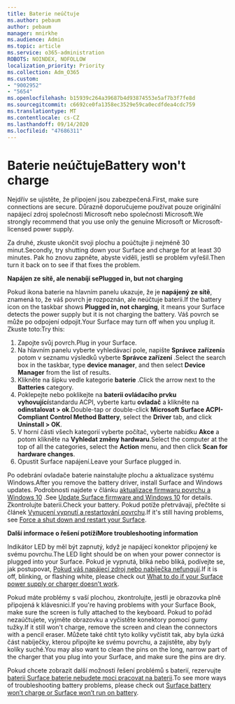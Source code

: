 ```yaml
---
title: Baterie neúčtuje
ms.author: pebaum
author: pebaum
manager: mnirkhe
ms.audience: Admin
ms.topic: article
ms.service: o365-administration
ROBOTS: NOINDEX, NOFOLLOW
localization_priority: Priority
ms.collection: Adm_O365
ms.custom:
- "9002952"
- "5654"
ms.openlocfilehash: b15939c264a39687b4d93874553e5af7b3f7fe8d
ms.sourcegitcommit: c6692ce0fa1358ec3529e59ca0ecdfdea4cdc759
ms.translationtype: MT
ms.contentlocale: cs-CZ
ms.lasthandoff: 09/14/2020
ms.locfileid: "47686311"
---
```

# <a name="battery-wont-charge"></a><span data-ttu-id="b9f8f-102">Baterie neúčtuje</span><span class="sxs-lookup"><span data-stu-id="b9f8f-102">Battery won't charge</span></span>

<span data-ttu-id="b9f8f-103">Nejdřív se ujistěte, že připojení jsou zabezpečená.</span><span class="sxs-lookup"><span data-stu-id="b9f8f-103">First, make sure connections are secure.</span></span> <span data-ttu-id="b9f8f-104">Důrazně doporučujeme používat pouze originální napájecí zdroj společnosti Microsoft nebo společnosti Microsoft.</span><span class="sxs-lookup"><span data-stu-id="b9f8f-104">We strongly recommend that you use only the genuine Microsoft or Microsoft-licensed power supply.</span></span>

<span data-ttu-id="b9f8f-105">Za druhé, zkuste ukončit svoji plochu a poúčtujte ji nejméně 30 minut.</span><span class="sxs-lookup"><span data-stu-id="b9f8f-105">Secondly, try shutting down your Surface and charge for at least 30 minutes.</span></span> <span data-ttu-id="b9f8f-106">Pak ho znovu zapněte, abyste viděli, jestli se problém vyřešil.</span><span class="sxs-lookup"><span data-stu-id="b9f8f-106">Then turn it back on to see if that fixes the problem.</span></span>

<span data-ttu-id="b9f8f-107">**Napájen ze sítě, ale nenabíjí se**</span><span class="sxs-lookup"><span data-stu-id="b9f8f-107">**Plugged in, but not charging**</span></span>

<span data-ttu-id="b9f8f-108">Pokud ikona baterie na hlavním panelu ukazuje, že je **napájený ze sítě**, znamená to, že váš povrch je rozpoznán, ale neúčtuje baterii.</span><span class="sxs-lookup"><span data-stu-id="b9f8f-108">If the battery icon on the taskbar shows **Plugged in, not charging**, it means your Surface detects the power supply but it is not charging the battery.</span></span> <span data-ttu-id="b9f8f-109">Váš povrch se může po odpojení odpojit.</span><span class="sxs-lookup"><span data-stu-id="b9f8f-109">Your Surface may turn off when you unplug it.</span></span> <span data-ttu-id="b9f8f-110">Zkuste toto:</span><span class="sxs-lookup"><span data-stu-id="b9f8f-110">Try this:</span></span>

1. <span data-ttu-id="b9f8f-111">Zapojte svůj povrch.</span><span class="sxs-lookup"><span data-stu-id="b9f8f-111">Plug in your Surface.</span></span>
2. <span data-ttu-id="b9f8f-112">Na hlavním panelu vyberte vyhledávací pole, napište **Správce zařízení**a potom v seznamu výsledků vyberte **Správce zařízení** .</span><span class="sxs-lookup"><span data-stu-id="b9f8f-112">Select the search box in the taskbar, type **device manager**, and then select **Device Manager** from the list of results.</span></span>
3. <span data-ttu-id="b9f8f-113">Klikněte na šipku vedle kategorie **baterie** .</span><span class="sxs-lookup"><span data-stu-id="b9f8f-113">Click the arrow next to the **Batteries** category.</span></span>
4. <span data-ttu-id="b9f8f-114">Poklepejte nebo poklikejte na **baterii ovládacího prvku vyhovující**standardu ACPI, vyberte kartu **ovladač** a klikněte na **odinstalovat > ok**.</span><span class="sxs-lookup"><span data-stu-id="b9f8f-114">Double-tap or double-click **Microsoft Surface ACPI-Compliant Control Method Battery**, select the **Driver** tab, and click **Uninstall > OK**.</span></span>
5. <span data-ttu-id="b9f8f-115">V horní části všech kategorií vyberte počítač, vyberte nabídku **Akce** a potom klikněte na **Vyhledat změny hardwaru**.</span><span class="sxs-lookup"><span data-stu-id="b9f8f-115">Select the computer at the top of all the categories, select the **Action** menu, and then click **Scan for hardware changes**.</span></span>
6. <span data-ttu-id="b9f8f-116">Opustit Surface napájení.</span><span class="sxs-lookup"><span data-stu-id="b9f8f-116">Leave your Surface plugged in.</span></span>

<span data-ttu-id="b9f8f-117">Po odebrání ovladače baterie nainstalujte plochu a aktualizace systému Windows.</span><span class="sxs-lookup"><span data-stu-id="b9f8f-117">After you remove the battery driver, install Surface and Windows updates.</span></span> <span data-ttu-id="b9f8f-118">Podrobnosti najdete v článku [aktualizace firmwaru povrchu a Windows 10](https://support.microsoft.com/help/4023505) .</span><span class="sxs-lookup"><span data-stu-id="b9f8f-118">See [Update Surface firmware and Windows 10](https://support.microsoft.com/help/4023505) for details.</span></span> <span data-ttu-id="b9f8f-119">Zkontrolujte baterii.</span><span class="sxs-lookup"><span data-stu-id="b9f8f-119">Check your battery.</span></span> <span data-ttu-id="b9f8f-120">Pokud potíže přetrvávají, přečtěte si článek [Vynucení vypnutí a restartování povrchu](https://support.microsoft.com/help/4036280/surface-force-a-shut-down-and-restart-your-surface).</span><span class="sxs-lookup"><span data-stu-id="b9f8f-120">If it's still having problems, see [Force a shut down and restart your Surface](https://support.microsoft.com/help/4036280/surface-force-a-shut-down-and-restart-your-surface).</span></span>

<span data-ttu-id="b9f8f-121">**Další informace o řešení potíží**</span><span class="sxs-lookup"><span data-stu-id="b9f8f-121">**More troubleshooting information**</span></span>

<span data-ttu-id="b9f8f-122">Indikátor LED by měl být zapnutý, když je napájecí konektor připojený ke svému povrchu.</span><span class="sxs-lookup"><span data-stu-id="b9f8f-122">The LED light should be on when your power connector is plugged into your Surface.</span></span> <span data-ttu-id="b9f8f-123">Pokud je vypnutá, bliká nebo bliká, podívejte se, jak postupovat, [Pokud váš napájecí zdroj nebo nabíječka nefungují](https://support.microsoft.com/help/4484763/surface-fix-issues-with-your-power-supply).</span><span class="sxs-lookup"><span data-stu-id="b9f8f-123">If it is off, blinking, or flashing white, please check out [What to do if your Surface power supply or charger doesn’t work](https://support.microsoft.com/help/4484763/surface-fix-issues-with-your-power-supply).</span></span> 

<span data-ttu-id="b9f8f-124">Pokud máte problémy s vaší plochou, zkontrolujte, jestli je obrazovka plně připojená k klávesnici.</span><span class="sxs-lookup"><span data-stu-id="b9f8f-124">If you're having problems with your Surface Book, make sure the screen is fully attached to the keyboard.</span></span> <span data-ttu-id="b9f8f-125">Pokud to pořád nezaúčtujete, vyjměte obrazovku a vyčistěte konektory pomocí gumy tužky.</span><span class="sxs-lookup"><span data-stu-id="b9f8f-125">If it still won't charge, remove the screen and clean the connectors with a pencil eraser.</span></span> <span data-ttu-id="b9f8f-126">Můžete také chtít tyto kolíky vyčistit tak, aby byla úzká část nabíječky, kterou připojíte ke svému povrchu, a zajistěte, aby byly kolíky suché.</span><span class="sxs-lookup"><span data-stu-id="b9f8f-126">You may also want to clean the pins on the long, narrow part of the charger that you plug into your Surface, and make sure the pins are dry.</span></span>

<span data-ttu-id="b9f8f-127">Pokud chcete zobrazit další možnosti řešení problémů s baterií, rezervujte [baterii Surface baterie nebudete moci pracovat na baterii](https://support.microsoft.com/help/4023536/surface-surface-battery-wont-charge).</span><span class="sxs-lookup"><span data-stu-id="b9f8f-127">To see more ways of troubleshooting battery problems, please check out [Surface battery won’t charge or Surface won’t run on battery](https://support.microsoft.com/help/4023536/surface-surface-battery-wont-charge).</span></span>
